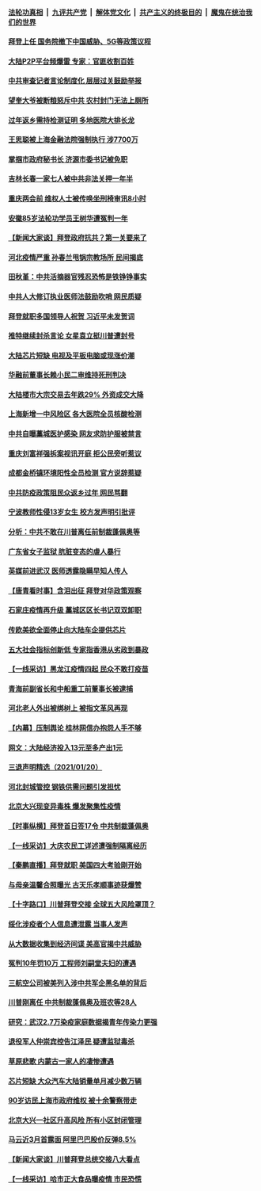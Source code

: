 

####  [法轮功真相](../../../../basic/blob/master/README.md?t=01220531) &nbsp;|&nbsp; [九评共产党](../../../../9ping.md/blob/master/README.md?t=01220531) &nbsp;|&nbsp; [解体党文化](../../../../jtdwh.md/blob/master/README.md?t=01220531)  &nbsp;|&nbsp; [共产主义的终极目的](../../../../gczydzjmd.md/blob/master/README.md?t=01220531) &nbsp;|&nbsp; [魔鬼在统治我们的世界](../../../../mgztzwmdsj.md/blob/master/README.md?t=01220531) 

#### [拜登上任 国务院撤下中国威胁、5G等政策议程](../pages/nsc413/n12703461.md?t=01220531) 

#### [大陆P2P平台频爆雷 专家：官匪收割百姓](../pages/nsc413/n12697814.md?t=01220531) 

#### [中共审查记者言论制度化 层层过关鼓励举报](../pages/nsc413/n12703167.md?t=01220531) 

#### [望奎大爷被断粮怒斥中共 农村封门无法上厕所](../pages/nsc413/n12703469.md?t=01220531) 

#### [过年返乡需持检测证明 多地医院大排长龙](../pages/nsc413/n12703274.md?t=01220531) 

#### [王思聪被上海金融法院强制执行 涉7700万](../pages/nsc413/n12703250.md?t=01220531) 

#### [掌掴市政府秘书长 济源市委书记被免职](../pages/nsc413/n12703096.md?t=01220531) 

#### [吉林长春一家七人被中共非法关押一年半](../pages/nsc413/n12701240.md?t=01220531) 

#### [重庆两会前 维权人士被传唤坐刑椅审讯8小时](../pages/nsc413/n12703102.md?t=01220531) 

#### [安徽85岁法轮功学员王树华遭冤判一年](../pages/nsc413/n12702636.md?t=01220531) 

#### [【新闻大家谈】拜登政府抗共？第一关要来了](../pages/nsc413/n12703037.md?t=01220531) 

#### [河北疫情严重 孙春兰甩锅宗教场所 民间揭底](../pages/nsc413/n12702694.md?t=01220531) 

#### [田秋堇：中共活摘器官残忍恐怖是铁铮铮事实](../pages/nsc413/n12702148.md?t=01220531) 

#### [中共人大修订执业医师法鼓励吹哨 网民质疑](../pages/nsc413/n12702621.md?t=01220531) 

#### [拜登就职多国领导人祝贺 习近平未发贺词](../pages/nsc413/n12702543.md?t=01220531) 

#### [推特继续封杀言论 女星袁立挺川普遭封号](../pages/nsc413/n12702498.md?t=01220531) 

#### [大陆芯片短缺 电视及平板电脑或现涨价潮](../pages/nsc413/n12702522.md?t=01220531) 

#### [华融前董事长赖小民二审维持死刑判决](../pages/nsc413/n12702428.md?t=01220531) 

#### [大陆楼市大宗交易去年跌29% 外资成交大降](../pages/nsc413/n12701781.md?t=01220531) 

#### [上海新增一中风险区 各大医院全员核酸检测](../pages/nsc413/n12702241.md?t=01220531) 

#### [中共自曝藁城医护感染 网友求防护服被禁言](../pages/nsc413/n12701304.md?t=01220531) 


#### [重庆刘富祥强拆案视讯开庭 拒公民旁听惹议](../pages/nsc413/n12702327.md?t=01220531) 

#### [成都金桥镇环境阳性全员检测 官方说辞惹疑](../pages/nsc413/n12702034.md?t=01220531) 

#### [中共防疫政策阻民众返乡过年 网民骂翻](../pages/nsc413/n12702237.md?t=01220531) 

#### [宁波教师性侵13岁女生 校方发声明引批评](../pages/nsc413/n12702057.md?t=01220531) 

#### [分析：中共不敢在川普离任前制裁蓬佩奥等](../pages/nsc413/n12702110.md?t=01220531) 

#### [广东省女子监狱 肮脏变态的虐人暴行](../pages/nsc413/n12701112.md?t=01220531) 

#### [英媒前进武汉 医师透露隐瞒早知人传人](../pages/nsc413/n12701914.md?t=01220531) 

#### [【唐青看时事】含泪出征 拜登对华政策观察](../pages/nsc413/n12702067.md?t=01220531) 

#### [石家庄疫情再升级 藁城区区长书记双双卸职](../pages/nsc413/n12701755.md?t=01220531) 

#### [传欧美欲全面停止向大陆车企提供芯片](../pages/nsc413/n12701601.md?t=01220531) 

#### [五大社会指标创新低 专家指香港从劣政到暴政](../pages/nsc413/n12699614.md?t=01220531) 

#### [【一线采访】黑龙江疫情四起 民众不敢打疫苗](../pages/nsc413/n12701511.md?t=01220531) 

#### [青海前副省长和中船重工前董事长被逮捕](../pages/nsc413/n12701717.md?t=01220531) 

#### [河北老人外出被绑树上 被指文革风再现](../pages/nsc413/n12701499.md?t=01220531) 

#### [【内幕】压制舆论 桂林网信办抱怨人手不够](../pages/nsc413/n12696988.md?t=01220531) 

#### [网文：大陆经济投入13元至多产出1元](../pages/nsc413/n12699599.md?t=01220531) 

#### [三退声明精选（2021/01/20）](../pages/nsc413/n12701627.md?t=01220531) 

#### [河北封城管控 钢铁供需问题引发担忧](../pages/nsc413/n12701001.md?t=01220531) 

#### [北京大兴现变异毒株 爆发聚集性疫情](../pages/nsc413/n12701456.md?t=01220531) 

#### [【时事纵横】拜登首日签17令 中共制裁蓬佩奥](../pages/nsc413/n12701275.md?t=01220531) 

#### [【一线采访】大庆农民工详述遭强制隔离经历](../pages/nsc413/n12701325.md?t=01220531) 

#### [【秦鹏直播】拜登就职 美国四大考验刚开始](../pages/nsc413/n12701423.md?t=01220531) 

#### [与母亲温馨合照曝光 古天乐孝顺事迹获爆赞](../pages/nsc413/n12701010.md?t=01220531) 

#### [【十字路口】川普拜登交接 全球五大风险罩顶？](../pages/nsc413/n12701378.md?t=01220531) 

#### [绥化涉疫者个人信息遭泄露 当事人发声](../pages/nsc413/n12701103.md?t=01220531) 

#### [从大数据收集到经济间谍 美高官揭中共威胁](../pages/nsc413/n12701202.md?t=01220531) 

#### [冤判10年罚10万 工程师刘嗣堂夫妇的遭遇](../pages/nsc413/n12700613.md?t=01220531) 

#### [三航空公司被美列入涉中共军企黑名单的背后](../pages/nsc413/n12701022.md?t=01220531) 

#### [川普刚离任 中共制裁蓬佩奥及班农等28人](../pages/nsc413/n12701066.md?t=01220531) 

#### [研究：武汉2.7万染疫家庭数据揭青年传染力更强](../pages/nsc413/n12700729.md?t=01220531) 

#### [退役军人仲崇宾控告江泽民 疑遭监狱毒杀](../pages/nsc413/n12700135.md?t=01220531) 

#### [草原悲歌 内蒙古一家人的凄惨遭遇](../pages/nsc413/n12699984.md?t=01220531) 

#### [芯片短缺 大众汽车大陆销量单月减少数万辆](../pages/nsc413/n12700738.md?t=01220531) 

#### [90岁访民上海市政府维权 被十余警察带走](../pages/nsc413/n12700771.md?t=01220531) 

#### [北京大兴一社区升高风险 所有小区封闭管理](../pages/nsc413/n12700110.md?t=01220531) 

#### [马云近3月首露面 阿里巴巴股价反弹8.5%](../pages/nsc413/n12700692.md?t=01220531) 

#### [【新闻大家谈】川普拜登总统交接八大看点](../pages/nsc413/n12700609.md?t=01220531) 

#### [【一线采访】哈市正大食品曝疫情 市民恐慌](../pages/nsc413/n12700025.md?t=01220531) 

